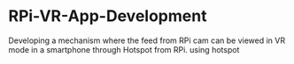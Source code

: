 # RPi-VR-App-Development
Developing a mechanism where the feed from RPi cam can be viewed in VR mode in a smartphone through Hotspot from RPi.
using hotspot 
